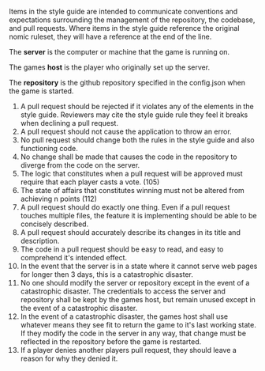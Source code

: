 Items in the style guide are intended to communicate conventions and expectations surrounding the management of the repository, the codebase, and pull requests. Where items in the style guide reference the original nomic ruleset, they will have a reference at the end of the line.

The **server** is the computer or machine that the game is running on.

The games **host** is the player who originally set up the server.

The **repository** is the github repository specified in the config.json when the game is started.

1. A pull request should be rejected if it violates any of the elements in the style guide. Reviewers may cite the style guide rule they feel it breaks when declining a pull request.
2. A pull request should not cause the application to throw an error.
3. No pull request should change both the rules in the style guide and also functioning code.
4. No change shall be made that causes the code in the repository to diverge from the code on the server.
5. The logic that constitutes when a pull request will be approved must require that each player casts a vote. (105)
6. The state of affairs that constitutes winning must not be altered from achieving n points (112)
7. A pull request should do exactly one thing. Even if a pull request touches multiple files, the feature it is implementing should be able to be concisely described.
8. A pull request should accurately describe its changes in its title and description.
9. The code in a pull request should be easy to read, and easy to comprehend it's intended effect.
10. In the event that the server is in a state where it cannot serve web pages for longer then 3 days, this is a catastrophic disaster.
11. No one should modify the server or repository except in the event of a catastrophic disaster. The credentials to access the server and repository shall be kept by the games host, but remain unused except in the event of a catastrophic disaster.
12. In the event of a catastrophic disaster, the games host shall use whatever means they see fit to return the game to it's last working state. If they modify the code in the server in any way, that change must be reflected in the repository before the game is restarted.
13. If a player denies another players pull request, they should leave a reason for why they denied it.
